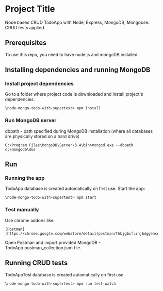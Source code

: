 # Project Title

Node based CRUD TodoApp with Node, Express, MongoDB, Mongoose. CRUD tests applied.

## Prerequisites

To use this repo, you need to have node.js and mongoDB installed.



## Installing dependencies and running MongoDB

### Install project dependencies
Go to a folder where project code is downloaded and install project's dependencies:

```
\node-mongo-todo-with-supertest> npm install
```

### Run MongoDB server
dbpath - path specified during MongoDB installation (where all databases are physically stored on a hard drive)

```
C:\Program Files\MongoDB\Server\3.4\bin>mongod.exe --dbpath c:\mongodb\dbs
```

## Run

### Running the app
TodoApp database is created automatically on first use. Start the app:

```
\node-mongo-todo-with-supertest> npm start
```
### Test manually
Use chrome addons like: 
```
[Postman](https://chrome.google.com/webstore/detail/postman/fhbjgbiflinjbdggehcddcbncdddomop)
```
Open Postman and import provided MongoDB - TodoApp.postman_collection.json file.


## Running CRUD tests
TodoAppTest database is created automatically on first use.

```
\node-mongo-todo-with-supertest> npm run test-watch
```

